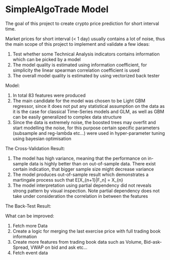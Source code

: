 # SimpleAlgoTrade Model

The goal of this project to create crypto price prediction
for short interval time.

Market prices for short interval (< 1 day) usually contains
a lot of noise, thus the main scope of this project to implement and validate
a few ideas:

1) Test whether some Technical Analysis indicators contains
   information which can be picked by a model
2) The model quality is estimated using information coefficient,
   for simplicity the linear spearman correlation coefficient is used
3) The overall model quality is estimated by using vectorized back tester

Model:
1) In total 83 features were produced
2) The main candidate for the model was chosen to be Light GBM regressor,
   since it does not put any statistical assumption on the data as it is the
   case for classical Time-Series models and GLM, as well as GBM can be easily generalized
   to complex data structure
3) Since the data is extremely noise, the boosted trees may overfit and start
   modelling the noise, for this purpose certain specific parameters (subsample and reg-lambda etc...)
   were used in hyper-parameter tuning using bayesian optimisation
   

The Cross-Validation Result:

1) The model has high variance, meaning that the performance on in-sample data
is highly better than on out-of-sample data. There exist certain indication, that
bigger sample size might decrease variance
2) The model produces out-of-sample result which demonstrates a martingale 
   process such that E[X_{n+1}|F_n] = X_{n}
3) The model interpretation using partial dependency did not reveals strong 
  pattern by visual inspection. Note partial dependency does not take under
  consideration the correlation in between the features

The Back-Test Result:


What can be improved:
1) Fetch more Data
2) Create a logic for merging the last exercise price with full trading book information
3) Create more features from trading book data such as Volume, Bid-ask-Spread, VWAP on bid and ask etc...
4) Fetch event data

